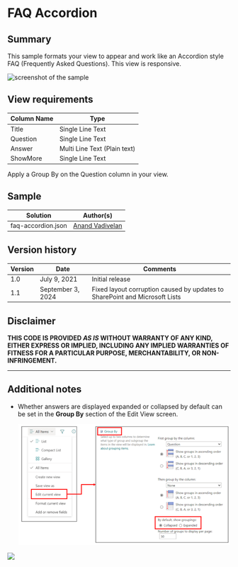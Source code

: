 # FAQ Accordion

## Summary
This sample formats your view to appear and work like an Accordion style FAQ (Frequently Asked Questions). This view is responsive.

![screenshot of the sample](./assets/screenshot.png)

## View requirements

Column Name   |Type
--------------|--------------
Title         | Single Line Text
Question      | Single Line Text
Answer     | Multi Line Text (Plain text)
ShowMore     | Single Line Text

Apply a Group By on the Question column in your view.
## Sample

Solution|Author(s)
--------|---------
faq-accordion.json | [Anand Vadivelan](https://github.com/anandragav)

## Version history

Version |Date              |Comments
--------|------------------|--------------------------------
1.0     |July 9, 2021  |Initial release
1.1     |September 3, 2024  |Fixed layout corruption caused by updates to SharePoint and Microsoft Lists


## Disclaimer
**THIS CODE IS PROVIDED *AS IS* WITHOUT WARRANTY OF ANY KIND, EITHER EXPRESS OR IMPLIED, INCLUDING ANY IMPLIED WARRANTIES OF FITNESS FOR A PARTICULAR PURPOSE, MERCHANTABILITY, OR NON-INFRINGEMENT.**

---

## Additional notes

- Whether answers are displayed expanded or collapsed by default can be set in the **Group By** section of the Edit View screen.

    ![screenshot of the edit view sceen](./assets/edit-view-screen.png)

<img src="https://pnptelemetry.azurewebsites.net/list-formatting/view-samples/faq-accordion" />
